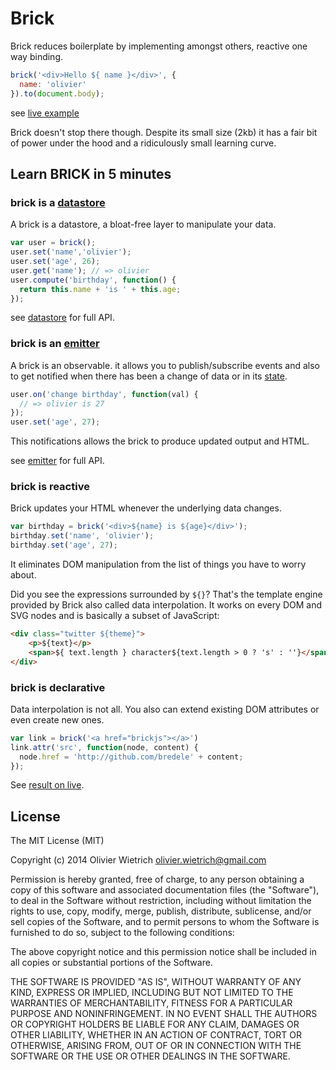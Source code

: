 # Brick

Brick reduces boilerplate by implementing amongst others, reactive one way binding.

```js
brick('<div>Hello ${ name }</div>', {
  name: 'olivier'
}).to(document.body);
```
see [live example]()

Brick doesn't stop there though. Despite its small size (2kb) it has a fair bit of power under the hood and a ridiculously small learning curve. 

## Learn BRICK in 5 minutes

<!-- ## Brick is your living data -->

### brick is a [datastore](http://github.com/bredele/datastore)

A brick is a datastore, a bloat-free layer to manipulate your data.

```js
var user = brick();
user.set('name','olivier');
user.set('age', 26);
user.get('name'); // => olivier
user.compute('birthday', function() {
  return this.name + 'is ' + this.age;
});
```
see [datastore](http://github.com/bredele/datastore) for full API.

### brick is an [emitter](http://github.com/component/emitter)

A brick is an observable. it allows you to publish/subscribe events and also to get notified when there has been a change of data or in its [state]().

```js
user.on('change birthday', function(val) { 
  // => olivier is 27
});
user.set('age', 27);
```

This notifications allows the brick to produce updated output and HTML.

see [emitter](http://github.com/component/emitter) for full API.

<!-- ## Brick is your living dom -->

### brick is reactive 

Brick updates your HTML whenever the underlying data changes.

```js
var birthday = brick('<div>${name} is ${age}</div>');
birthday.set('name', 'olivier');
birthday.set('age', 27);
```

It eliminates DOM manipulation from the list of things you have to worry about.

Did you see the expressions surrounded by ```${}```? That's the template engine provided by Brick also called data interpolation. It works on every DOM and SVG nodes and is basically a subset of JavaScript:

```html
<div class="twitter ${theme}">
	<p>${text}</p>
	<span>${ text.length } character${text.length > 0 ? 's' : ''}</span>
</div>
```

### brick is declarative

Data interpolation is not all. You also can extend existing DOM attributes or even create new ones.

```js
var link = brick('<a href="brickjs"></a>')
link.attr('src', function(node, content) {
  node.href = 'http://github.com/bredele' + content;
});
```

See [result on live]().



## License

The MIT License (MIT)

Copyright (c) 2014 Olivier Wietrich <olivier.wietrich@gmail.com>

Permission is hereby granted, free of charge, to any person obtaining a copy of this software and associated documentation files (the "Software"), to deal in the Software without restriction, including without limitation the rights to use, copy, modify, merge, publish, distribute, sublicense, and/or sell copies of the Software, and to permit persons to whom the Software is furnished to do so, subject to the following conditions:

The above copyright notice and this permission notice shall be included in all copies or substantial portions of the Software.

THE SOFTWARE IS PROVIDED "AS IS", WITHOUT WARRANTY OF ANY KIND, EXPRESS OR IMPLIED, INCLUDING BUT NOT LIMITED TO THE WARRANTIES OF MERCHANTABILITY, FITNESS FOR A PARTICULAR PURPOSE AND NONINFRINGEMENT. IN NO EVENT SHALL THE AUTHORS OR COPYRIGHT HOLDERS BE LIABLE FOR ANY CLAIM, DAMAGES OR OTHER LIABILITY, WHETHER IN AN ACTION OF CONTRACT, TORT OR OTHERWISE, ARISING FROM, OUT OF OR IN CONNECTION WITH THE SOFTWARE OR THE USE OR OTHER DEALINGS IN THE SOFTWARE.
